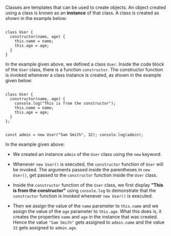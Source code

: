 Classes are templates
that can be used
to create objects.
An object created using a class
is known as an **instance**
of that class.
A class is created
as shown in the example below:

<codeblock language="javascript" type="lesson">
<code>
class User {
  constructor(name, age) {
    this.name = name;
    this.age = age;
  }
}
</code>
</codeblock>

In the example given above,
we defined a class `User`.
Inside the code block
of the `User` class,
there is a function `constructor`.
The constructor function is invoked
whenever a class instance is created,
as shown in the example given below:

<codeblock language="javascript" type="lesson">
<code>
class User {
  constructor(name, age) {
    console.log("This is from the constructor");
    this.name = name;
    this.age = age;
  }
};

const admin = new User("Sam Smith", 32);
console.log(admin);
</code>
</codeblock>

In the example given above:

- We created an instance `admin`
  of the `User` class
  using the `new` keyword.

- Whenever `new User()` is executed,
  the `constructor` function of `User`
  will be invoked.
  The arguments passed inside
  the parentheses in `new User()`,
  get passed to the `constructor` function
  inside the `User` class.

- Inside the `constructor` function
  of the `User` class,
  we first display
  **"This is from the constructor"**
  using `console.log`
  to demonstrate that the
  `constructor` function is invoked
  whenever `new User()` is executed.

- Then we assign the value of
  the `name` parameter to `this.name`
  and
  we assign the value of
  the `age` parameter to `this.age`.
  What this does is,
  it creates the properties
  `name` and `age` in the instance
  that was created.
  Hence the value `"Sam Smith"` gets
  assigned to `admin.name`
  and
  the value `32` gets
  assigned to `admin.age`.
